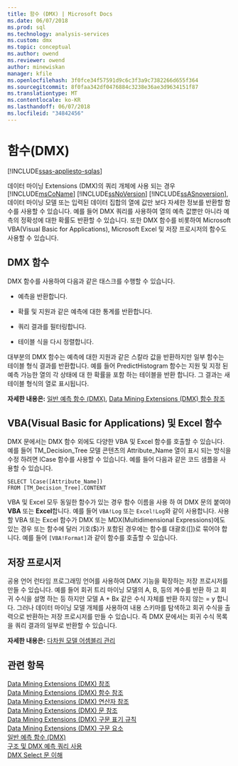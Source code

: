 ```yaml
---
title: 함수 (DMX) | Microsoft Docs
ms.date: 06/07/2018
ms.prod: sql
ms.technology: analysis-services
ms.custom: dmx
ms.topic: conceptual
ms.author: owend
ms.reviewer: owend
author: minewiskan
manager: kfile
ms.openlocfilehash: 3f0fce34f57591d9c6c3f3a9c7382266d655f364
ms.sourcegitcommit: 8f0faa342df0476884c3238e36ae3d9634151f87
ms.translationtype: MT
ms.contentlocale: ko-KR
ms.lasthandoff: 06/07/2018
ms.locfileid: "34842456"
---
```

# <a name="functions-dmx"></a>함수(DMX)
[!INCLUDE[ssas-appliesto-sqlas](../includes/ssas-appliesto-sqlas.md)]

  데이터 마이닝 Extensions (DMX)의 쿼리 개체에 사용 되는 경우 [!INCLUDE[msCoName](../includes/msconame-md.md)] [!INCLUDE[ssNoVersion](../includes/ssnoversion-md.md)] [!INCLUDE[ssASnoversion](../includes/ssasnoversion-md.md)], 데이터 마이닝 모델 또는 입력된 데이터 집합의 열에 값만 보다 자세한 정보를 반환할 함수를 사용할 수 있습니다. 예를 들어 DMX 쿼리를 사용하여 열의 예측 값뿐만 아니라 예측의 정확성에 대한 확률도 반환할 수 있습니다. 또한 DMX 함수를 비롯하여 Microsoft VBA(Visual Basic for Applications), Microsoft Excel 및 저장 프로시저의 함수도 사용할 수 있습니다.  
  
## <a name="dmx-functions"></a>DMX 함수  
 DMX 함수를 사용하여 다음과 같은 태스크를 수행할 수 있습니다.  
  
-   예측을 반환합니다.  
  
-   확률 및 지원과 같은 예측에 대한 통계를 반환합니다.  
  
-   쿼리 결과를 필터링합니다.  
  
-   테이블 식을 다시 정렬합니다.  
  
 대부분의 DMX 함수는 예측에 대한 지원과 같은 스칼라 값을 반환하지만 일부 함수는 테이블 형식 결과를 반환합니다. 예를 들어 PredictHistogram 함수는 지원 및 지정 된 예측 가능한 열의 각 상태에 대 한 확률을 포함 하는 테이블을 반환 합니다. 그 결과는 새 테이블 형식의 열로 표시됩니다.  
  
 **자세한 내용은:** [일반 예측 함수 &#40;DMX&#41;](../dmx/general-prediction-functions-dmx.md), [Data Mining Extensions &#40;DMX&#41; 함수 참조](../dmx/data-mining-extensions-dmx-function-reference.md)  
  
## <a name="visual-basic-for-applications-vba-and-excel-functions"></a>VBA(Visual Basic for Applications) 및 Excel 함수  
 DMX 문에서는 DMX 함수 외에도 다양한 VBA 및 Excel 함수를 호출할 수 있습니다. 예를 들어 TM_Decision_Tree 모델 콘텐츠의 Attribute_Name 열이 표시 되는 방식을 수정 하려면 lCase 함수를 사용할 수 있습니다. 예를 들어 다음과 같은 코드 샘플을 사용할 수 있습니다.  
  
```  
SELECT lCase([Attribute_Name])   
FROM [TM_Decision_Tree].CONTENT  
```  
  
 VBA 및 Excel 모두 동일한 함수가 있는 경우 함수 이름을 사용 하 여 DMX 문의 붙여야 **VBA** 또는 **Excel**합니다. 예를 들어 `VBA!Log` 또는 `Excel!Log`와 같이 사용합니다. 사용할 VBA 또는 Excel 함수가 DMX 또는 MDX(Multidimensional Expressions)에도 있는 경우 또는 함수에 달러 기호($)가 포함된 경우에는 함수를 대괄호([])로 묶어야 합니다. 예를 들어 `[VBA!Format]`과 같이 함수를 호출할 수 있습니다.  
  
## <a name="stored-procedures"></a>저장 프로시저  
 공용 언어 런타임 프로그래밍 언어를 사용하여 DMX 기능을 확장하는 저장 프로시저를 만들 수 있습니다. 예를 들어 회귀 트리 마이닝 모델의 A, B, 등의 계수를 반환 하 고 회귀 수식을 설명 하는 등 하지만 모델 A + Bx 같은 수식 자체를 반환 하지 않는 = y 합니다. 그러나 데이터 마이닝 모델 개체를 사용하여 내용 스키마를 탐색하고 회귀 수식을 출력으로 반환하는 저장 프로시저를 만들 수 있습니다. 즉 DMX 문에서는 회귀 수식 목록을 쿼리 결과의 일부로 반환할 수 있습니다.  
  
 **자세한 내용은:** [다차원 모델 어셈블리 관리](../analysis-services/multidimensional-models/multidimensional-model-assemblies-management.md)  
  
## <a name="see-also"></a>관련 항목  
 [Data Mining Extensions &#40;DMX&#41; 참조](../dmx/data-mining-extensions-dmx-reference.md)   
 [Data Mining Extensions &#40;DMX&#41; 함수 참조](../dmx/data-mining-extensions-dmx-function-reference.md)   
 [Data Mining Extensions &#40;DMX&#41; 연산자 참조](../dmx/data-mining-extensions-dmx-operator-reference.md)   
 [Data Mining Extensions &#40;DMX&#41; 문 참조](../dmx/data-mining-extensions-dmx-statements.md)   
 [Data Mining Extensions &#40;DMX&#41; 구문 표기 규칙](../dmx/data-mining-extensions-dmx-syntax-conventions.md)   
 [Data Mining Extensions &#40;DMX&#41; 구문 요소](../dmx/data-mining-extensions-dmx-syntax-elements.md)   
 [일반 예측 함수 &#40;DMX&#41;](../dmx/general-prediction-functions-dmx.md)   
 [구조 및 DMX 예측 쿼리 사용](../dmx/structure-and-usage-of-dmx-prediction-queries.md)   
 [DMX Select 문 이해](../dmx/understanding-the-dmx-select-statement.md)  
  
  
